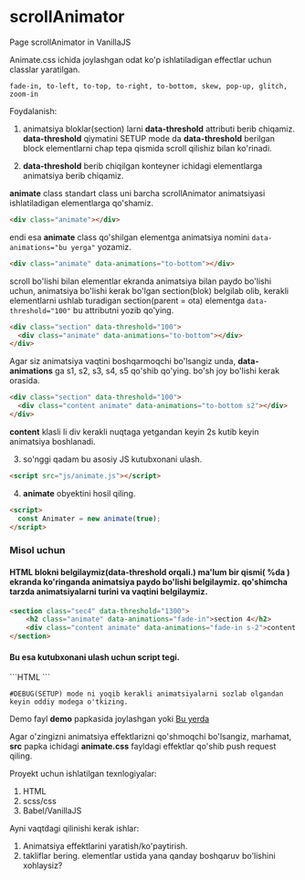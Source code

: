 # scrollAnimator
 Page scrollAnimator in VanillaJS

Animate.css ichida joylashgan odat ko'p ishlatiladigan effectlar uchun classlar yaratilgan. 


`fade-in, to-left, to-top, to-right, to-bottom, skew, pop-up, glitch, zoom-in`

Foydalanish:

1. animatsiya bloklar(section) larni **data-threshold** attributi berib chiqamiz. 
   **data-threshold**  qiymatini SETUP mode da **data-threshold** berilgan block elementlarni chap tepa qismida scroll qilishiz bilan ko'rinadi.

2. **data-threshold** berib chiqilgan konteyner ichidagi elementlarga animatsiya berib chiqamiz.
   

  **animate** class standart class uni barcha scrollAnimator animatsiyasi ishlatiladigan elementlarga qo'shamiz.
  ```HTML
  <div class="animate"></div>
  ```
  endi esa **animate** class qo'shilgan elementga animatsiya nomini `data-animations="bu yerga"`  yozamiz.


  ```HTML
  <div class="animate" data-animations="to-bottom"></div>
  ```

  scroll bo'lishi bilan elementlar ekranda animatsiya bilan paydo bo'lishi uchun, animatsiya bo'lishi kerak bo'lgan section(blok) belgilab olib, kerakli elementlarni ushlab turadigan section(parent = ota) elementga `data-threshold="100"`   bu attributni yozib qo'ying.

  ```HTML
  <div class="section" data-threshold="100">
    <div class="animate" data-animations="to-bottom"></div>
  </div>
  ```

  Agar siz animatsiya vaqtini boshqarmoqchi bo'lsangiz unda, **data-animations** ga s1, s2, s3, s4, s5  qo'shib qo'ying. bo'sh joy bo'lishi kerak orasida.
  ```HTML
  <div class="section" data-threshold="100">
    <div class="content animate" data-animations="to-bottom s2"></div>
  </div>
  ```
  **content** klasli li div kerakli nuqtaga yetgandan keyin 2s kutib keyin animatsiya boshlanadi.


3. so'nggi qadam bu asosiy JS kutubxonani ulash.
  ```HTML
  <script src="js/animate.js"></script>
  ```
4. **animate**  obyektini hosil qiling.
  ```HTML
  <script>
    const Animater = new animate(true);
  </script>
  ```

  <h3>Misol uchun</h3>

  <h4>HTML blokni belgilaymiz(data-threshold orqali.) ma'lum bir qismi( %da ) ekranda ko'ringanda animatsiya paydo bo'lishi belgilaymiz. qo'shimcha tarzda animatsiyalarni turini va vaqtini belgilaymiz.</h4>

  ```HTML
  <section class="sec4" data-threshold="1300">
      <h2 class="animate" data-animations="fade-in">section 4</h2>
      <div class="content animate" data-animations="fade-in s-2">content text</div>
  </section>
  ```

  <h4>Bu esa kutubxonani ulash uchun script tegi. </h4>
  ```HTML
  <script src="js/animate.js"></script>
  <script>
    const Animater = new animate(true);
  </script>
  ```

`#DEBUG(SETUP) mode ni yoqib kerakli animatsiyalarni sozlab olgandan keyin oddiy modega o'tkizing.`

Demo fayl **demo** papkasida joylashgan yoki [Bu yerda](https://parmonov98.github.io/scrollAnimator/demo/)

Agar o'zingizni animatsiya effektlarizni qo'shmoqchi bo'lsangiz, marhamat, **src** papka ichidagi **animate.css** fayldagi effektlar qo'shib push request qiling. 

Proyekt uchun ishlatilgan texnlogiyalar:
1. HTML
2. scss/css
3. Babel/VanillaJS


Ayni vaqtdagi qilinishi kerak ishlar:
1. Animatsiya effektlarini yaratish/ko'paytirish.
2. takliflar bering. elementlar ustida yana qanday boshqaruv bo'lishini xohlaysiz?